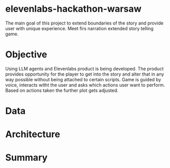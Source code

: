 # elevenlabs-hackathon-warsaw

The main goal of this project to extend boundaries of the story and provide user with unique experience. Meet firs narration extended story telling game.

# Objective

Using LLM agents and Elevenlabs product is being developed. The product provides opportunity for the player to get into the story and alter that in any way possible without being attached to certain scripts. Game is guided by voice, interacts witht the user and asks which actions user want to perform. Based on actions taken the further plot gets adjusted.

# Data

# Architecture

# Summary